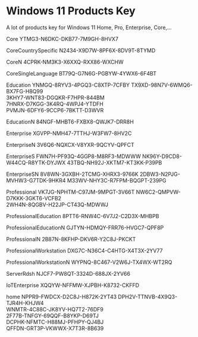 # Windows 11 Products Key
A lot of products key for Windows 11 Home, Pro, Enterprise, Core,...

Core
YTMG3-N6DKC-DKB77-7M9GH-8HVX7

CoreCountrySpecific
N2434-X9D7W-8PF6X-8DV9T-8TYMD

CoreN
4CPRK-NM3K3-X6XXQ-RXX86-WXCHW

CoreSingleLanguage
BT79Q-G7N6G-PGBYW-4YWX6-6F4BT

Education
YNMGQ-8RYV3-4PGQ3-C8XTP-7CFBY
TX9XD-98N7V-6WMQ6-BX7FG-H8Q99  
3KHY7-WNT83-DGQKR-F7HPR-844BM  
7HNRX-D7KGG-3K4RQ-4WPJ4-YTDFH  
PVMJN-6DFY6-9CCP6-7BKTT-D3WVR

EducationN
84NGF-MHBT6-FXBX8-QWJK7-DRR8H

Enterprise
XGVPP-NMH47-7TTHJ-W3FW7-8HV2C

EnterpriseN
3V6Q6-NQXCX-V8YXR-9QCYV-QPFCT

EnterpriseS
FWN7H-PF93Q-4GGP8-M8RF3-MDWWW
NK96Y-D9CD8-W44CQ-R8YTK-DYJWX
43TBQ-NH92J-XKTM7-KT3KK-P39PB

EnterpriseSN
8V8WN-3GXBH-2TCMG-XHRX3-9766K
2DBW3-N2PJG-MVHW3-G7TDK-9HKR4
M33WV-NHY3C-R7FPM-BQGPT-239PG

Professional
VK7JG-NPHTM-C97JM-9MPGT-3V66T
NW6C2-QMPVW-D7KKK-3GKT6-VCFB2  
2WH4N-8QGBV-H22JP-CT43Q-MDWWJ

ProfessionalEducation
8PTT6-RNW4C-6V7J2-C2D3X-MHBPB

ProfessionalEducationN
GJTYN-HDMQY-FRR76-HVGC7-QPF8P

ProfessionalN
2B87N-8KFHP-DKV6R-Y2C8J-PKCKT


ProfessionalWorkstation
DXG7C-N36C4-C4HTG-X4T3X-2YV77

ProfessionalWorkstationN
WYPNQ-8C467-V2W6J-TX4WX-WT2RQ

ServerRdsh
NJCF7-PW8QT-3324D-688JX-2YV66

IoTEnterprise
XQQYW-NFFMW-XJPBH-K8732-CKFFD

home
NPPR9-FWDCX-D2C8J-H872K-2YT43 
DPH2V-TTNVB-4X9Q3-TJR4H-KHJW4  
WNMTR-4C88C-JK8YV-HQ7T2-76DF9  
2F77B-TNFGY-69QQF-B8YKP-D69TJ  
DCPHK-NFMTC-H88MJ-PFHPY-QJ4BJ  
QFFDN-GRT3P-VKWWX-X7T3R-8B639
